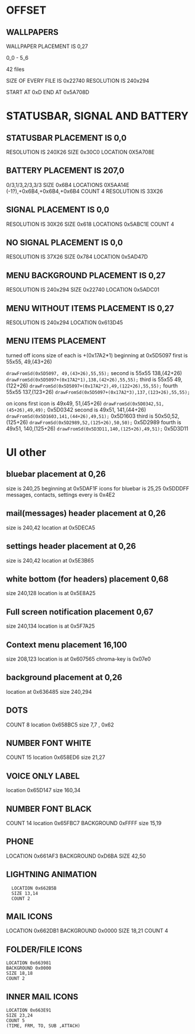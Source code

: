 
# OFFSET

## WALLPAPERS

 WALLPAPER PLACEMENT IS 0,27

0_0 - 5_6

42 files

SIZE OF EVERY FILE IS 0x22740
RESOLUTION IS 240x294


START AT 0xD
END AT 0x5A708D

# STATUSBAR, SIGNAL AND BATTERY

## STATUSBAR PLACEMENT IS 0,0
  RESOLUTION IS 240X26
  SIZE 0x30C0
  LOCATION 0X5A708E

## BATTERY PLACEMENT IS 207,0
  0/3,1/3,2/3,3/3
  SIZE 0x6B4
  LOCATIONS 0X5AA14E (-1?),+0x6B4,+0x6B4,+0x6B4
  COUNT 4
  RESOLUTION IS 33X26

## SIGNAL PLACEMENT IS 0,0
  RESOLUTION IS 30X26
  SIZE 0x618
  LOCATIONS 0x5ABC1E
  COUNT 4


## NO SIGNAL PLACEMENT IS 0,0
  RESOLUTION IS 37X26
  SIZE 0x784
  LOCATION 0x5AD47D

## MENU BACKGROUND PLACEMENT IS 0,27
  RESOLUTION IS 240x294
  SIZE 0x22740
  LOCATION 0x5ADC01

## MENU WITHOUT ITEMS PLACEMENT IS 0,27
  RESOLUTION IS 240x294
  LOCATION 0x613D45

## MENU ITEMS PLACEMENT

  turned off icons
  size of each is +(0x17A2*1)
  beginning at 0x5D5097
  first is 55x55, 49,(43+26)
  
  ```drawFromSd(0x5D5097, 49,(43+26),55,55);```
  second is 55x55 138,(42+26)
  ```drawFromSd(0x5D5097+(0x17A2*1),138,(42+26),55,55);```
  third is 55x55 49,(122+26)
  ```drawFromSd(0x5D5097+(0x17A2*2),49,(122+26),55,55);```
  fourth 55x55 137,(123+26)
  ```drawFromSd(0x5D5097+(0x17A2*3),137,(123+26),55,55);```

  on icons
  first icon is 49x49, 51,(45+26)
  ```drawFromSd(0x5D0342,51,(45+26),49,49);```
  0x5D0342
  second is 49x51, 141,(44+26)
  ```drawFromSd(0x5D1603,141,(44+26),49,51);```
  0x5D1603
  third is 50x50,52,(125+26)
  ```drawFromSd(0x5D2989,52,(125+26),50,50);```
  0x5D2989
  fourth is 49x51, 140,(125+26)
  ```drawFromSd(0x5D3D11,140,(125+26),49,51);```
  0x5D3D11

# UI other
##  bluebar placement at 0,26
  size is 240,25
  beginning at 0x5DAF1F
  icons for bluebar is 25,25 0x5DDDFF
    messages, contacts, settings
  every is 0x4E2

##  mail(messages) header placement at 0,26
  size is 240,42
  location at 0x5DECA5

##  settings header placement at 0,26
  size is 240,42
  location at 0x5E3B65

##  white bottom (for headers) placement 0,68
  size 240,128
  location is at 0x5E8A25

##  Full screen notification placement 0,67
  size 240,134
  location is at 0x5F7A25

##  Context menu placement 16,100
  size 208,123
  location is at 0x607565
  chroma-key is 0x07e0

##  background placement at 0,26
  location at 0x636485
  size 240,294

##  DOTS
  COUNT 8
  location 0x658BC5
  size 7,7 , 0x62

##  NUMBER FONT WHITE
  COUNT 15
  location 0x658ED6
  size 21,27

##  VOICE ONLY LABEL
  location 0x65D147
  size 160,34

##  NUMBER FONT BLACK
  COUNT 14
  location 0x65FBC7
  BACKGROUND 0xFFFF
  size 15,19

##  PHONE
  LOCATION 0x661AF3
  BACKGROUND  0xD6BA
  SIZE 42,50
##    LIGHTNING ANIMATION
      LOCATION 0x662B5B 
      SIZE 13,14
      COUNT 2

## MAIL ICONS
   LOCATION 0x662DB1
    BACKGROUND 0x0000
    SIZE 18,21
    COUNT 4

## FOLDER/FILE ICONS
    LOCATION 0x663981
    BACKGROUND 0x0000
    SIZE 18,18
    COUNT 2

## INNER MAIL ICONS
    LOCATION 0x663E91
    SIZE 23,24
    COUNT 5
    (TIME, FRM, TO, SUB ,ATTACH)
